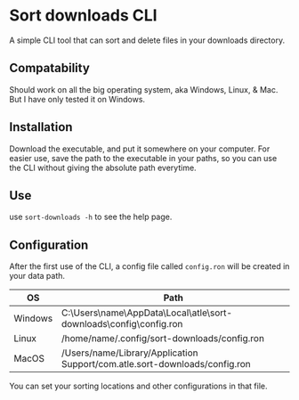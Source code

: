 # Sort downloads CLI

A simple CLI tool that can sort and delete files in your downloads directory.

## Compatability

Should work on all the big operating system, aka Windows, Linux, & Mac.
But I have only tested it on Windows.

## Installation

Download the executable, and put it somewhere on your computer.
For easier use, save the path to the executable in your paths, so you can use the CLI without giving the absolute path everytime.

## Use

use `sort-downloads -h` to see the help page.

## Configuration

After the first use of the CLI, a config file called `config.ron` will be created in your data path.

| OS      | Path                                                                       |
| ------- | -------------------------------------------------------------------------- |
| Windows | C:\Users\name\AppData\Local\atle\sort-downloads\config\config.ron          |
| Linux   | /home/name/.config/sort-downloads/config.ron                               |
| MacOS   | /Users/name/Library/Application Support/com.atle.sort-downloads/config.ron |

You can set your sorting locations and other configurations in that file.
